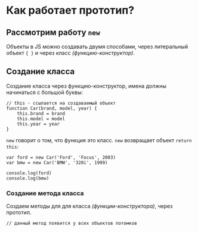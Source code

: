 # Как работает прототип?
## Рассмотрим работу `new`

Объекты в JS можно создавать двумя способами, через литеральный объект `{ }` и через класс *(функцию-конструктор)*.

## Создание класса
Создание класса через функцию-конструктор, имена должны начинаться с большой буквы:

    // this - ссылается на создаваемый объект
    function Car(brand, model, year) {
        this.brand = brand
        this.model = model
        this.year = year
    }

`new` говорит о том, что функция это класс. `new` возвращает объект `return this`:

    var ford = new Car('Ford', 'Focus', 2003)
    var bmw = new Car('BMW', '320i', 1999)

    console.log(ford)
    console.log(bmw) 

### Создание метода класса
Создаем методы для для класса *(функции-конструктора)*, через прототип.

    // данный метод появится у всех объектов потомков
